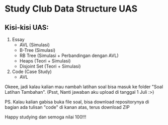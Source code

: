 # Study Club Data Structure UAS

## Kisi-kisi UAS:
1. Essay
    - AVL (Simulasi)
    - B-Tree (Simulasi)
    - RB Tree (Simulasi + Perbandingan dengan AVL)
    - Heaps (Teori + Simulasi)
    - Disjoint Set (Teori + Simulasi)
2. Code (Case Study)
    - AVL

Okeee, jadi kalau kalian mau nambah latihan soal bisa masuk ke folder "Soal Latihan Tambahan". 
(Psst, Nanti jawaban aku upload di tanggal 1 Juli :>)



PS. Kalau kalian gabisa buka file soal, bisa download repositorynya di bagian ada tulisan "code" di kanan atas, terus download ZIP

Happy studying dan semoga nilai 100!!!
